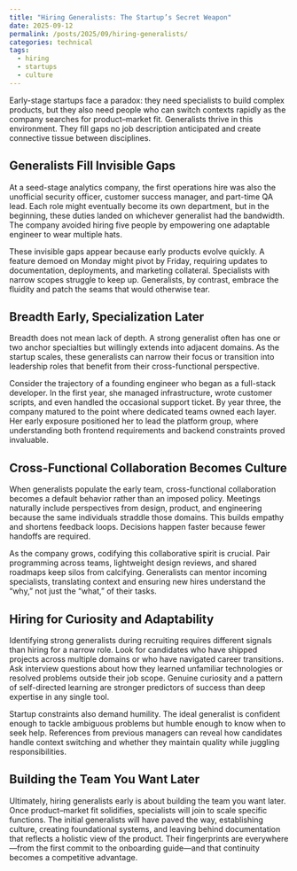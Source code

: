 ```yaml
---
title: "Hiring Generalists: The Startup’s Secret Weapon"
date: 2025-09-12
permalink: /posts/2025/09/hiring-generalists/
categories: technical
tags:
  - hiring
  - startups
  - culture
---
```


Early-stage startups face a paradox: they need specialists to build complex products, but they also need people who can switch contexts rapidly as the company searches for product–market fit. Generalists thrive in this environment. They fill gaps no job description anticipated and create connective tissue between disciplines.

## Generalists Fill Invisible Gaps

At a seed-stage analytics company, the first operations hire was also the unofficial security officer, customer success manager, and part-time QA lead. Each role might eventually become its own department, but in the beginning, these duties landed on whichever generalist had the bandwidth. The company avoided hiring five people by empowering one adaptable engineer to wear multiple hats.

These invisible gaps appear because early products evolve quickly. A feature demoed on Monday might pivot by Friday, requiring updates to documentation, deployments, and marketing collateral. Specialists with narrow scopes struggle to keep up. Generalists, by contrast, embrace the fluidity and patch the seams that would otherwise tear.

## Breadth Early, Specialization Later

Breadth does not mean lack of depth. A strong generalist often has one or two anchor specialties but willingly extends into adjacent domains. As the startup scales, these generalists can narrow their focus or transition into leadership roles that benefit from their cross-functional perspective.

Consider the trajectory of a founding engineer who began as a full-stack developer. In the first year, she managed infrastructure, wrote customer scripts, and even handled the occasional support ticket. By year three, the company matured to the point where dedicated teams owned each layer. Her early exposure positioned her to lead the platform group, where understanding both frontend requirements and backend constraints proved invaluable.

## Cross-Functional Collaboration Becomes Culture

When generalists populate the early team, cross-functional collaboration becomes a default behavior rather than an imposed policy. Meetings naturally include perspectives from design, product, and engineering because the same individuals straddle those domains. This builds empathy and shortens feedback loops. Decisions happen faster because fewer handoffs are required.

As the company grows, codifying this collaborative spirit is crucial. Pair programming across teams, lightweight design reviews, and shared roadmaps keep silos from calcifying. Generalists can mentor incoming specialists, translating context and ensuring new hires understand the “why,” not just the “what,” of their tasks.

## Hiring for Curiosity and Adaptability

Identifying strong generalists during recruiting requires different signals than hiring for a narrow role. Look for candidates who have shipped projects across multiple domains or who have navigated career transitions. Ask interview questions about how they learned unfamiliar technologies or resolved problems outside their job scope. Genuine curiosity and a pattern of self-directed learning are stronger predictors of success than deep expertise in any single tool.

Startup constraints also demand humility. The ideal generalist is confident enough to tackle ambiguous problems but humble enough to know when to seek help. References from previous managers can reveal how candidates handle context switching and whether they maintain quality while juggling responsibilities.

## Building the Team You Want Later

Ultimately, hiring generalists early is about building the team you want later. Once product–market fit solidifies, specialists will join to scale specific functions. The initial generalists will have paved the way, establishing culture, creating foundational systems, and leaving behind documentation that reflects a holistic view of the product. Their fingerprints are everywhere—from the first commit to the onboarding guide—and that continuity becomes a competitive advantage.
